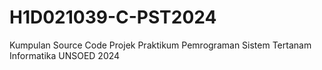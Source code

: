 # H1D021039-C-PST2024
 Kumpulan Source Code Projek Praktikum Pemrograman Sistem Tertanam Informatika UNSOED 2024
